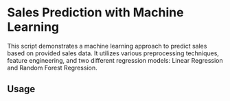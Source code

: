 # Sales Prediction with Machine Learning
 
This script demonstrates a machine learning approach to predict sales based on provided sales data. It utilizes various preprocessing techniques, feature engineering, and two different regression models: Linear Regression and Random Forest Regression.

## Usage
